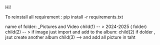 Hi!

To reinstall all requirement :
pip install -r requirements.txt



name of folder:
_Pictures and Video
child(1) -- > 2024-2025 ( folder)
child(2) -- >
if image just import and add to the album: child(2)
if dolder , jsut create another album  child(3) --> and add all picture in taht
